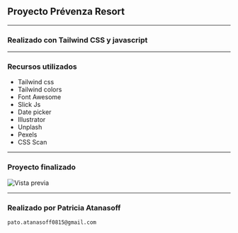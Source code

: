 ## Proyecto Prévenza Resort
---
### Realizado con Tailwind CSS y javascript
---
### Recursos utilizados

* Tailwind css
* Tailwind colors
* Font Awesome
* Slick Js
* Date picker
* Illustrator
* Unplash
* Pexels
* CSS Scan

---
### Proyecto finalizado

![Vista previa](./assets/preview.gif)

---

### Realizado por Patricia Atanasoff

`pato.atanasoff0815@gmail.com`
